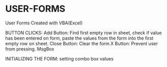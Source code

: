 # USER-FORMS
User Forms Created with VBA(Excel)

BUTTON CLICKS: Add Button: Find first empty row in sheet, check if value has been entered on form, paste the values from the form into the first empty row on sheet. Close Button: Clear the form.X Button: Prevent user from pressing. MsgBox

INITIALIZING THE FORM: setting combo box values
